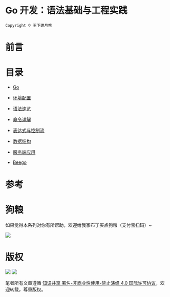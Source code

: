 # Go 开发：语法基础与工程实践

`Copyright © 王下邀月熊`

# 前言

# 目录

* [Go]()

* [环境配置]()

- [语法速览]()

* [命令详解]()

- [表达式与控制流]()

* [数据结构]()

- [服务端应用]()

* [Beego]()

# 参考

# 狗粮

如果觉得本系列对你有所帮助，欢迎给我家布丁买点狗粮（支付宝扫码）~

![](https://github.com/wxyyxc1992/OSS/blob/master/2017/8/1/Buding.jpg?raw=true)

# 版权

![](https://parg.co/bDY) ![](https://parg.co/bDm)

笔者所有文章遵循 [知识共享 署名-非商业性使用-禁止演绎 4.0 国际许可协议](https://creativecommons.org/licenses/by-nc-nd/4.0/deed.zh)，欢迎转载，尊重版权。
